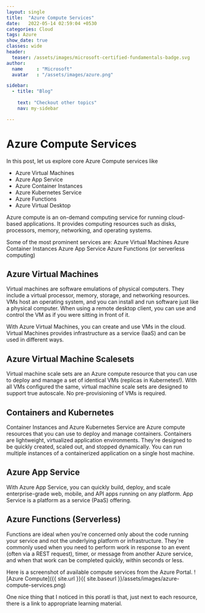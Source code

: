 ```yaml
---
layout: single
title:  "Azure Compute Services"
date:   2022-05-14 02:59:04 +0530
categories: Cloud
tags: Azure
show_date: true
classes: wide
header:
  teaser: /assets/images/microsoft-certified-fundamentals-badge.svg
author:
  name     : "Microsoft"
  avatar   : "/assets/images/azure.png"

sidebar:
  - title: "Blog"
   
    text: "Checkout other topics"
    nav: my-sidebar

---
```

# Azure Compute Services
In this post, let us explore core Azure Compute services like
-  Azure Virtual Machines
-  Azure App Service
-  Azure Container Instances 
-  Azure Kubernetes Service
-  Azure Functions
-  Azure Virtual Desktop

Azure compute is an on-demand computing service for running cloud-based applications. It provides computing resources such as disks, processors, memory, networking, and operating systems. 

Some of the most prominent services are:
Azure Virtual Machines
Azure Container Instances
Azure App Service
Azure Functions (or serverless computing)

## Azure Virtual Machines
Virtual machines are software emulations of physical computers. They include a virtual processor, memory, storage, and networking resources. VMs host an operating system, and you can install and run software just like a physical computer. When using a remote desktop client, you can use and control the VM as if you were sitting in front of it.

With Azure Virtual Machines, you can create and use VMs in the cloud. Virtual Machines provides infrastructure as a service (IaaS) and can be used in different ways. 

## Azure Virtual Machine Scalesets
Virtual machine scale sets are an Azure compute resource that you can use to deploy and manage a set of identical VMs (replicas in Kubernetes!). With all VMs configured the same, virtual machine scale sets are designed to support true autoscale. No pre-provisioning of VMs is required.

## Containers and Kubernetes
Container Instances and Azure Kubernetes Service are Azure compute resources that you can use to deploy and manage containers. Containers are lightweight, virtualized application environments. They're designed to be quickly created, scaled out, and stopped dynamically. You can run multiple instances of a containerized application on a single host machine.

## Azure App Service
With Azure App Service, you can quickly build, deploy, and scale enterprise-grade web, mobile, and API apps running on any platform. 
App Service is a platform as a service (PaaS) offering.

## Azure Functions (Serverless)
Functions are ideal when you're concerned only about the code running your service and not the underlying platform or infrastructure. They're commonly used when you need to perform work in response to an event (often via a REST request), timer, or message from another Azure service, and when that work can be completed quickly, within seconds or less.

Here is a screenshot of available compute services from the Azure Portal.
![Azure Compute]({{ site.url }}{{ site.baseurl }}/assets/images/azure-compute-services.png)

One nice thing that I noticed in this poratl is that, just next to each resource, there is a link to appropriate learning material.

